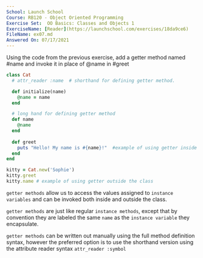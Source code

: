 ```yaml
---
School: Launch School  
Course: RB120 - Object Oriented Programming  
Exercise Set:  OO Basics: Classes and Objects 1  
ExerciseName: [Reader](https://launchschool.com/exercises/18da9ce6)  
FileName: ex07.md  
Answered On: 07/17/2021  
---
```


Using the code from the previous exercise, add a getter method named #name and invoke it in place of @name in #greet

```ruby
class Cat  
  # attr_reader :name  # shorthand for defining getter method. 

  def initialize(name)
    @name = name
  end

  # long hand for defining getter method
  def name
    @name
  end  
  
  def greet
    puts "Hello! My name is #{name}!"  #example of using getter inside the class.
  end
end

kitty = Cat.new('Sophie')
kitty.greet
kitty.name # example of using getter outside the class
```

`getter methods` allow us to access the values assigned to `instance variables` and can be invoked both inside and outside the class.

`getter methods` are just like regular `instance methods`, except that by convention they are labeled the same `name` as the `instance variable` they encapsulate. 

`getter methods` can be written out manually using the full method definition syntax, however the preferred option is to use the shorthand version using the attribute reader syntax `attr_reader :symbol`

